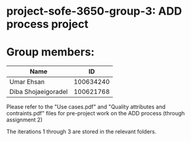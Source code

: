 # project-sofe-3650-group-3: ADD process project

# Group members:

| Name                 | ID        |
| ---------------------| ----------|
| Umar Ehsan           | 100634240 |
| Diba Shojaeigoradel  | 100621768 |


Please refer to the "Use cases.pdf" and "Quality attributes and contraints.pdf" files for pre-project work on the ADD process (through assignment 2)

The iterations 1 through 3 are stored in the relevant folders.
